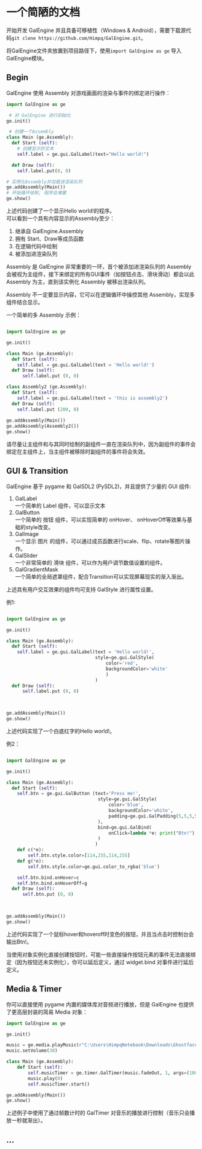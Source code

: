 # 一个简陋的文档

开始开发 GalEngine 并且具备可移植性（Windows & Android），需要下载源代码```git clone https://github.com/Himpq/GalEngine.git```。  

将GalEngine文件夹放置到项目路径下，使用```import GalEngine as ge``` 导入GalEngine模块。  

## Begin

GalEngine 使用 Assembly 对游戏画面的渲染与事件的绑定进行操作：  
```python
import GalEngine as ge

 # 对 GalEngine 进行初始化
ge.init() 

 # 创建一个Assembly
class Main (ge.Assembly):   
  def Start (self):
    # 创建显示的文本
    self.label = ge.gui.GalLabel(text="Hello world!")    

  def Draw (self):
    self.label.put(0, 0)

# 实例化Assembly并加载进渲染队列
ge.addAssembly(Main())
# 开始循环绘制, 程序会堵塞 
ge.show()    
```

上述代码创建了一个显示Hello world!的程序。  
可以看到一个具有内容显示的Assembly至少：
1. 继承自 GalEngine.Assembly
2. 拥有 Start、Draw等成员函数
3. 在逻辑代码中绘制
4. 被添加进渲染队列

Assembly 是 GalEngine 非常重要的一环，首个被添加进渲染队列的 Assembly 会被视为主组件，接下来绑定的所有GUI事件（如按钮点击、滑块滑动）都会以此 Assembly 为主，直到该实例化 Assembly 被移出渲染队列。  

Assembly 不一定要显示内容，它可以在逻辑循环中操控其他 Assembly，实现多组件结合显示。  

一个简单的多 Assembly 示例：
```python

import GalEngine as ge

ge.init()

class Main (ge.Assembly):
  def Start (self):
    self.label = ge.gui.GalLabel(text = 'Hello world!')
  def Draw (self):
      self.label.put (0, 0)

class Assembly2 (ge.Assembly):
  def Start (self):
    self.label = ge.gui.GalLabel(text = 'this is assembly2')
  def Draw (self):
    self.label.put (200, 0)
      
ge.addAssembly(Main())
ge.addAssembly(Assembly2())
ge.show()
```

请尽量让主组件和与其同时绘制的副组件一直在渲染队列中，因为副组件的事件会绑定在主组件上，当主组件被移除时副组件的事件将会失效。  

## GUI & Transition
GalEngine 基于 pygame 和 GalSDL2 (PySDL2)，并且提供了少量的 GUI 组件:
1. GalLabel  
   一个简单的 Label 组件，可以显示文本
2. GalButton  
   一个简单的 按钮 组件，可以实现简单的 onHover、 onHoverOff等效果与基础的style改变。
3. GalImage  
   一个显示 图片 的组件，可以通过成员函数进行scale、flip、rotate等图片操作。
4. GalSlider  
   一个非常简单的 滑块 组件，可以作为用户调节数值设置的组件。
5. GalGradientMask  
   一个简单的全局遮罩组件，配合Transition可以实现屏幕现实的渐入渐出。

上述具有用户交互效果的组件均可支持 GalStyle 进行属性设置。

例1:
```python

import GalEngine as ge

ge.init()

class Main (ge.Assembly):
  def Start (self):
    self.label = ge.gui.GalLabel(text = 'Hello world!',
                                 style=ge.gui.GalStyle(
                                     color='red',
                                     backgroundColor='white'
                                     )
                                 )
  def Draw (self):
      self.label.put (0, 0)


      
ge.addAssembly(Main())
ge.show()
```
上述代码实现了一个白底红字的Hello world!。  

例2：
```python

import GalEngine as ge

ge.init()

class Main (ge.Assembly):
  def Start (self):
    self.btn = ge.gui.GalButton (text='Press me!',
                                  style=ge.gui.GalStyle(
                                      color='blue',
                                      backgroundColor='white',
                                      padding=ge.gui.GalPadding(5,5,5,5)
                                  ),
                                  bind=ge.gui.GalBind(
                                      onClick=lambda *e: print("Btn!"),
                                  )
                                 )
    def c(*e):
        self.btn.style.color=[114,255,114,255]
    def g(*e):
        self.btn.style.color=ge.gui.color_to_rgba('blue')

    self.btn.bind.onHover=c
    self.btn.bind.onHoverOff=g
  def Draw (self):
      self.btn.put (0, 0)


      
ge.addAssembly(Main())
ge.show()
```
上述代码实现了一个鼠标hover和hoveroff时变色的按钮，并且当点击时控制台会输出Btn!。  

当使用对象实例化直接创建按钮时，可能一些直接操作按钮元素的事件无法直接绑定（因为按钮还未实例化），你可以延后定义，通过 widget.bind 对事件进行延后定义。  

## Media & Timer
你可以直接使用 pygame 内置的媒体库对音频进行播放，但是 GalEngine 也提供了更高层封装的简易 Media 对象：
```python
import GalEngine as ge

ge.init()

music = ge.media.playMusic(r"C:\Users\HimpqNotebook\Downloads\Ghostface Playa - Why Not.mp3")
music.setVolume(30)

class Main (ge.Assembly):
    def Start (self):
        self.musicTimer = ge.timer.GalTimer(music.fadeOut, 1, args=(1000, ))
        music.play(0)
        self.musicTimer.start()

ge.addAssembly(Main())
ge.show()
```

上述例子中使用了通过帧数计时的 GalTimer 对音乐的播放进行控制（音乐只会播放一秒就渐出）。

## ...

